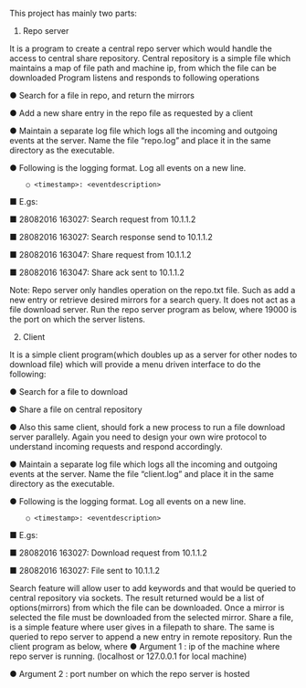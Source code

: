 This project has mainly two parts:


1. Repo server

It is a program to create a central repo server which would handle the access to central share repository. Central repository is a simple file which maintains a map of file path and machine ip, from which the file can be downloaded Program listens and responds to following operations

● Search for a file in repo, and return the mirrors

● Add a new share entry in the repo file as requested by a client

● Maintain a separate log file which logs all the incoming and outgoing events at the server. Name the file “repo.log” and place it in the same directory as the executable.

● Following is the logging format. Log all events on a new line.

        ○ <timestamp>: <event­description>

■ E.gs:

■ 28­08­2016 16­30­27: Search request from 10.1.1.2

■ 28­08­2016 16­30­27: Search response send to 10.1.1.2

■ 28­08­2016 16­30­47: Share request from 10.1.1.2

■ 28­08­2016 16­30­47: Share ack sent to 10.1.1.2

Note: Repo server only handles operation on the repo.txt file. Such as add a new entry or
retrieve desired mirrors for a search query. It does not act as a file download server.
Run the repo server program as below, where 19000 is the port on which the server listens.


2. Client

It is a simple client program(which doubles up as a server for other nodes to download file) which will provide a menu driven interface to do the following:

● Search for a file to download

● Share a file on central repository

● Also this same client, should fork a new process to run a file download server parallely. Again you need to design your own wire protocol to understand incoming requests and respond accordingly.

● Maintain a separate log file which logs all the incoming and outgoing events at the server. Name the file “client.log” and place it in the same directory as the executable.

● Following is the logging format. Log all events on a new line.

        ○ <timestamp>: <event­description>

■ E.gs:

■ 28­08­2016 16­30­27: Download request from 10.1.1.2

■ 28­08­2016 16­30­27: File sent to 10.1.1.2

Search feature will allow user to add keywords and that would be queried to central repository via sockets. The result returned would be a list of options(mirrors) from which the file can be downloaded. Once a mirror is selected the file must be downloaded from the
selected mirror.
Share a file, is a simple feature where user gives in a filepath to share. The same is queried to repo server to append a new entry in remote repository. Run the client program as below, where
● Argument 1 : ip of the machine where repo server is running. (localhost or 127.0.0.1 for local machine)

● Argument 2 : port number on which the repo server is hosted

